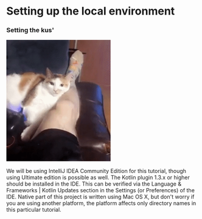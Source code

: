 # Setting up the local environment

### Setting the kus'

![kus](./assets/kk.gif)

We will be using IntelliJ IDEA Community Edition for this tutorial, though using Ultimate edition is possible as well. The Kotlin plugin 1.3.x or higher should be installed in the IDE. This can be verified via the Language & Frameworks | Kotlin Updates section in the Settings (or Preferences) of the IDE. Native part of this project is written using Mac OS X, but don't worry if you are using another platform, the platform affects only directory names in this particular tutorial.